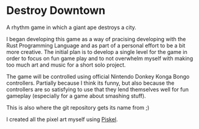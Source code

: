 # Destroy Downtown

A rhythm game in which a giant ape destroys a city.

I began developing this game as a way of pracising developing with the Rust Programming Language and as part of a personal effort to be a bit more creative. The initial plan is to develop a single level for the game in order to focus on fun game play and to not overwhelm myself with making too much art and music for a short solo project.

The game will be controlled using official Nintendo Donkey Konga Bongo controllers. Partially because I think its funny, but also because the controllers are so satisfying to use that they lend themselves well for fun gameplay (especially for a game about smashing stuff).

This is also where the git repository gets its name from ;)

I created all the pixel art myself using <a href="https://www.piskelapp.com/">Piskel</a>.
